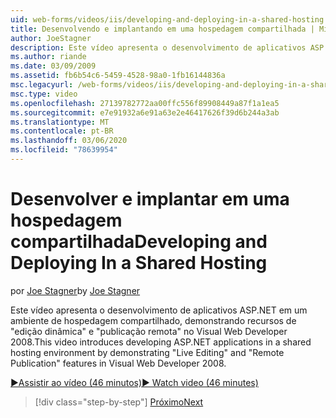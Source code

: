 ```yaml
---
uid: web-forms/videos/iis/developing-and-deploying-in-a-shared-hosting
title: Desenvolvendo e implantando em uma hospedagem compartilhada | Microsoft Docs
author: JoeStagner
description: Este vídeo apresenta o desenvolvimento de aplicativos ASP.NET em um ambiente de hospedagem compartilhado, demonstrando &quot;edição ao vivo&quot; e &quot;& de publicação remota...
ms.author: riande
ms.date: 03/09/2009
ms.assetid: fb6b54c6-5459-4528-98a0-1fb16144836a
msc.legacyurl: /web-forms/videos/iis/developing-and-deploying-in-a-shared-hosting
msc.type: video
ms.openlocfilehash: 27139782772aa00ffc556f89908449a87f1a1ea5
ms.sourcegitcommit: e7e91932a6e91a63e2e46417626f39d6b244a3ab
ms.translationtype: MT
ms.contentlocale: pt-BR
ms.lasthandoff: 03/06/2020
ms.locfileid: "78639954"
---
```

# <a name="developing-and-deploying-in-a-shared-hosting"></a><span data-ttu-id="89310-103">Desenvolver e implantar em uma hospedagem compartilhada</span><span class="sxs-lookup"><span data-stu-id="89310-103">Developing and Deploying In a Shared Hosting</span></span>

<span data-ttu-id="89310-104">por [Joe Stagner](https://github.com/JoeStagner)</span><span class="sxs-lookup"><span data-stu-id="89310-104">by [Joe Stagner](https://github.com/JoeStagner)</span></span>

<span data-ttu-id="89310-105">Este vídeo apresenta o desenvolvimento de aplicativos ASP.NET em um ambiente de hospedagem compartilhado, demonstrando recursos de "edição dinâmica" e "publicação remota" no Visual Web Developer 2008.</span><span class="sxs-lookup"><span data-stu-id="89310-105">This video introduces developing ASP.NET applications in a shared hosting environment by demonstrating "Live Editing" and "Remote Publication" features in Visual Web Developer 2008.</span></span>

[<span data-ttu-id="89310-106">&#9654;Assistir ao vídeo (46 minutos)</span><span class="sxs-lookup"><span data-stu-id="89310-106">&#9654; Watch video (46 minutes)</span></span>](https://channel9.msdn.com/Blogs/ASP-NET-Site-Videos/developing-and-deploying-in-a-shared-hosting)

> [!div class="step-by-step"]
> [<span data-ttu-id="89310-107">Próximo</span><span class="sxs-lookup"><span data-stu-id="89310-107">Next</span></span>](working-with-iis7-deligated-admin.md)
